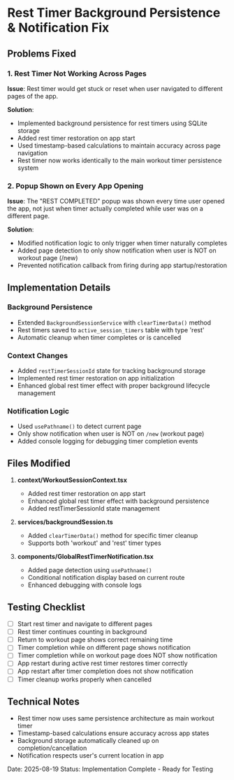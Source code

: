 # Rest Timer Background Persistence & Notification Fix

## Problems Fixed

### 1. Rest Timer Not Working Across Pages
**Issue**: Rest timer would get stuck or reset when user navigated to different pages of the app.

**Solution**: 
- Implemented background persistence for rest timers using SQLite storage
- Added rest timer restoration on app start
- Used timestamp-based calculations to maintain accuracy across page navigation
- Rest timer now works identically to the main workout timer persistence system

### 2. Popup Shown on Every App Opening
**Issue**: The "REST COMPLETED" popup was shown every time user opened the app, not just when timer actually completed while user was on a different page.

**Solution**:
- Modified notification logic to only trigger when timer naturally completes
- Added page detection to only show notification when user is NOT on workout page (/new)
- Prevented notification callback from firing during app startup/restoration

## Implementation Details

### Background Persistence
- Extended `BackgroundSessionService` with `clearTimerData()` method
- Rest timers saved to `active_session_timers` table with type 'rest'
- Automatic cleanup when timer completes or is cancelled

### Context Changes
- Added `restTimerSessionId` state for tracking background storage
- Implemented rest timer restoration on app initialization
- Enhanced global rest timer effect with proper background lifecycle management

### Notification Logic
- Used `usePathname()` to detect current page
- Only show notification when user is NOT on `/new` (workout page)
- Added console logging for debugging timer completion events

## Files Modified

1. **context/WorkoutSessionContext.tsx**
   - Added rest timer restoration on app start
   - Enhanced global rest timer effect with background persistence
   - Added restTimerSessionId state management

2. **services/backgroundSession.ts**
   - Added `clearTimerData()` method for specific timer cleanup
   - Supports both 'workout' and 'rest' timer types

3. **components/GlobalRestTimerNotification.tsx**
   - Added page detection using `usePathname()`
   - Conditional notification display based on current route
   - Enhanced debugging with console logs

## Testing Checklist

- [ ] Start rest timer and navigate to different pages
- [ ] Rest timer continues counting in background
- [ ] Return to workout page shows correct remaining time
- [ ] Timer completion while on different page shows notification
- [ ] Timer completion while on workout page does NOT show notification
- [ ] App restart during active rest timer restores timer correctly
- [ ] App restart after timer completion does not show notification
- [ ] Timer cleanup works properly when cancelled

## Technical Notes

- Rest timer now uses same persistence architecture as main workout timer
- Timestamp-based calculations ensure accuracy across app states
- Background storage automatically cleaned up on completion/cancellation
- Notification respects user's current location in app

Date: 2025-08-19
Status: Implementation Complete - Ready for Testing
